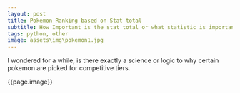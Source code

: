 ```yaml
---
layout: post
title: Pokemon Ranking based on Stat total
subtitle: How Important is the stat total or what statistic is important to a pokemon utility in ranked use
tags: python, other
image: assets\img\pokemon1.jpg
---
```


I wondered for a while, is there exactly a science or logic to why certain pokemon are picked for competitive tiers.

{{page.image}}

